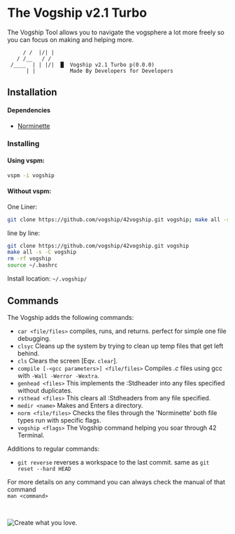 # The Vogship v2.1 Turbo
The Vogship Tool allows you to navigate the vogsphere a lot more freely so you can focus on making and helping more.

```
     / /  |/| |
   / /__   / /
 /____  | | |/|  █  Vogship v2.1 Turbo p(0.0.0)
      | |           Made By Developers for Developers
```

## Installation
#### Dependencies
- [Norminette](https://github.com/42School/norminette "42 Norminette")

### Installing
#### Using vspm:
```sh
vspm -i vogship
```
#### Without vspm:
One Liner:  
```sh
git clone https://github.com/vogship/42vogship.git vogship; make all -s -C vogship; rm -rf vogship; source ~/.bashrc
```  
line by line:
```sh
git clone https://github.com/vogship/42vogship.git vogship
make all -s -C vogship
rm -rf vogship
source ~/.bashrc
```
Install location: `~/.vogship/`

## Commands
The Vogship adds the following commands:
- `car <file/files>` compiles, runs, and returns. perfect for simple one file debugging.
- `clsyc` Cleans up the system by trying to clean up temp files that get left behind.
- `cls` Clears the screen \[Eqv. `clear`\].
- `compile [-<gcc parameters>] <file/files>` Compiles *.c* files using gcc with `-Wall -Werror -Wextra`.
- `genhead <files>` This implements the :Stdheader into any files specified without duplicates.
- `rsthead <files>` This clears all :Stdheaders from any file specified.
- `medir <name>` Makes and Enters a directory.
- `norm <file/files>` Checks the files through the 'Norminette' both file types run with specific flags.
- `vogship <flags>` The Vogship command helping you soar through 42 Terminal.

Additions to regular commands:
- `git reverse` reverses a workspace to the last commit. same as `git reset --hard HEAD`

For more details on any command you can always check the manual of that command  
`man <command>`

&nbsp;

![Create what you love.](https://vogship.web.app/cwyl-text.png "Create what you love.")